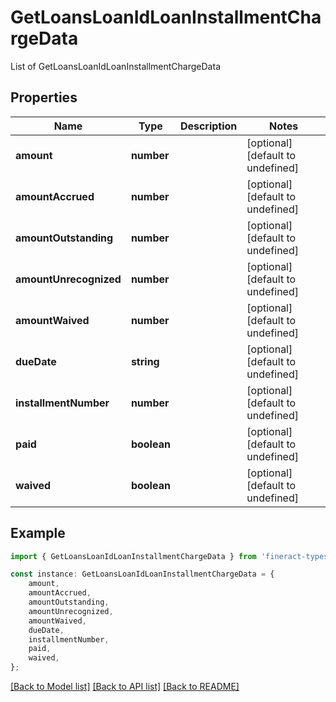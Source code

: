 # GetLoansLoanIdLoanInstallmentChargeData

List of GetLoansLoanIdLoanInstallmentChargeData

## Properties

Name | Type | Description | Notes
------------ | ------------- | ------------- | -------------
**amount** | **number** |  | [optional] [default to undefined]
**amountAccrued** | **number** |  | [optional] [default to undefined]
**amountOutstanding** | **number** |  | [optional] [default to undefined]
**amountUnrecognized** | **number** |  | [optional] [default to undefined]
**amountWaived** | **number** |  | [optional] [default to undefined]
**dueDate** | **string** |  | [optional] [default to undefined]
**installmentNumber** | **number** |  | [optional] [default to undefined]
**paid** | **boolean** |  | [optional] [default to undefined]
**waived** | **boolean** |  | [optional] [default to undefined]

## Example

```typescript
import { GetLoansLoanIdLoanInstallmentChargeData } from 'fineract-typescript-client';

const instance: GetLoansLoanIdLoanInstallmentChargeData = {
    amount,
    amountAccrued,
    amountOutstanding,
    amountUnrecognized,
    amountWaived,
    dueDate,
    installmentNumber,
    paid,
    waived,
};
```

[[Back to Model list]](../README.md#documentation-for-models) [[Back to API list]](../README.md#documentation-for-api-endpoints) [[Back to README]](../README.md)
